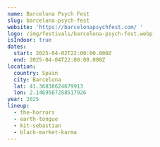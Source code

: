 ```yaml
---
name: Barcelona Psych Fest
slug: barcelona-psych-fest
website: 'https://barcelonapsychfest.com/ '
logo: /img/festivals/barcelona-psych-fest.webp
isIndoor: true
dates:
  start: 2025-04-02T22:00:00.000Z
  end: 2025-04-04T22:00:00.000Z
location:
  country: Spain
  city: Barcelona
  lat: 41.36838624679913
  lon: 2.1469567288517926
year: 2025
lineup:
  - the-horrors
  - earth-tongue
  - kit-sebastian
  - black-market-karma
---
```

